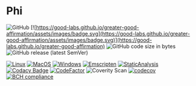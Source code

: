 
# Phi

![GitHub](https://img.shields.io/github/license/AMS21/Phi)
[![https://good-labs.github.io/greater-good-affirmation/assets/images/badge.svg](https://good-labs.github.io/greater-good-affirmation/assets/images/badge.svg)](https://good-labs.github.io/greater-good-affirmation)
![GitHub code size in bytes](https://img.shields.io/github/languages/code-size/AMS21/Phi)
![GitHub release (latest SemVer)](https://img.shields.io/github/v/release/AMS21/Phi)

[![Linux](https://github.com/AMS21/Phi/actions/workflows/Linux.yml/badge.svg)](https://github.com/AMS21/Phi/actions/workflows/Linux.yml)
[![MacOS](https://github.com/AMS21/Phi/actions/workflows/MacOS.yml/badge.svg)](https://github.com/AMS21/Phi/actions/workflows/MacOS.yml)
[![Windows](https://github.com/AMS21/Phi/actions/workflows/Windows.yml/badge.svg)](https://github.com/AMS21/Phi/actions/workflows/Windows.yml)
[![Emscripten](https://github.com/AMS21/Phi/actions/workflows/Emscripten.yml/badge.svg)](https://github.com/AMS21/Phi/actions/workflows/Emscripten.yml)
[![StaticAnalysis](https://github.com/AMS21/Phi/actions/workflows/StaticAnalysis.yml/badge.svg)](https://github.com/AMS21/Phi/actions/workflows/StaticAnalysis.yml)
[![Codacy Badge](https://app.codacy.com/project/badge/Grade/39d38815e5db470b8577b02f58f35d3f)](https://www.codacy.com/gh/AMS21/Phi/dashboard?utm_source=github.com&amp;utm_medium=referral&amp;utm_content=AMS21/Phi&amp;utm_campaign=Badge_Grade)
[![CodeFactor](https://www.codefactor.io/repository/github/ams21/phi/badge)](https://www.codefactor.io/repository/github/ams21/phi)
![Coverity Scan](https://img.shields.io/coverity/scan/ams21-phi)
[![codecov](https://codecov.io/gh/AMS21/Phi/branch/develop/graph/badge.svg)](https://codecov.io/gh/AMS21/Phi)
[![BCH compliance](https://bettercodehub.com/edge/badge/AMS21/Phi?branch=develop)](https://bettercodehub.com/)
